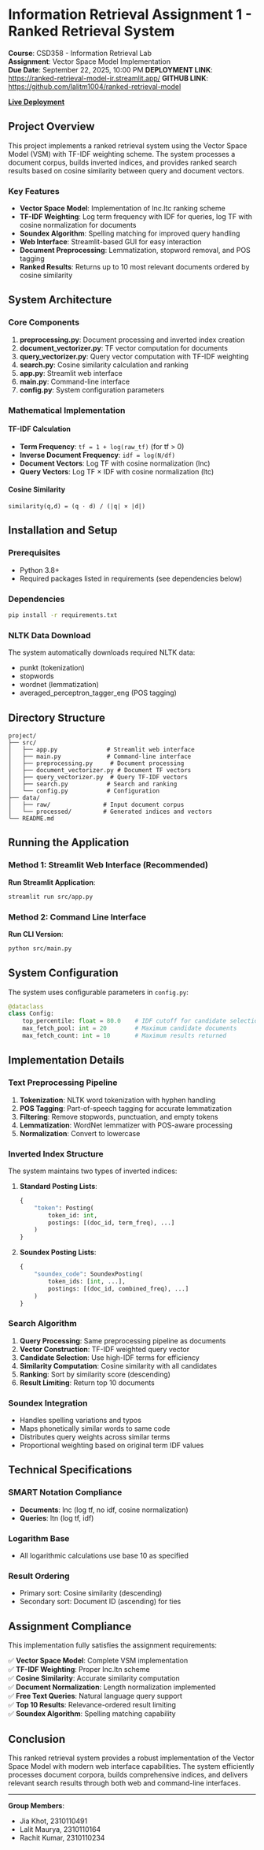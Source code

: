 # Information Retrieval Assignment 1 - Ranked Retrieval System
**Course**: CSD358 - Information Retrieval Lab  
**Assignment**: Vector Space Model Implementation  
**Due Date**: September 22, 2025, 10:00 PM
**DEPLOYMENT LINK**: https://ranked-retrieval-model-ir.streamlit.app/
**GITHUB LINK**: https://github.com/lalitm1004/ranked-retrieval-model

[**Live Deployment**](https://ranked-retrieval-model-ir.streamlit.app/)

## Project Overview

This project implements a ranked retrieval system using the Vector Space Model (VSM) with TF-IDF weighting scheme. The system processes a document corpus, builds inverted indices, and provides ranked search results based on cosine similarity between query and document vectors.

### Key Features

- **Vector Space Model**: Implementation of lnc.ltc ranking scheme
- **TF-IDF Weighting**: Log term frequency with IDF for queries, log TF with cosine normalization for documents
- **Soundex Algorithm**: Spelling matching for improved query handling
- **Web Interface**: Streamlit-based GUI for easy interaction
- **Document Preprocessing**: Lemmatization, stopword removal, and POS tagging
- **Ranked Results**: Returns up to 10 most relevant documents ordered by cosine similarity

## System Architecture

### Core Components

1. **preprocessing.py**: Document processing and inverted index creation
2. **document_vectorizer.py**: TF vector computation for documents  
3. **query_vectorizer.py**: Query vector computation with TF-IDF weighting
4. **search.py**: Cosine similarity calculation and ranking
5. **app.py**: Streamlit web interface
6. **main.py**: Command-line interface
7. **config.py**: System configuration parameters

### Mathematical Implementation

#### TF-IDF Calculation
- **Term Frequency**: `tf = 1 + log(raw_tf)` (for tf > 0)
- **Inverse Document Frequency**: `idf = log(N/df)`
- **Document Vectors**: Log TF with cosine normalization (lnc)
- **Query Vectors**: Log TF × IDF with cosine normalization (ltc)

#### Cosine Similarity
```
similarity(q,d) = (q · d) / (|q| × |d|)
```

## Installation and Setup

### Prerequisites
- Python 3.8+
- Required packages listed in requirements (see dependencies below)

### Dependencies
```bash
pip install -r requirements.txt
```

### NLTK Data Download
The system automatically downloads required NLTK data:
- punkt (tokenization)
- stopwords
- wordnet (lemmatization)  
- averaged_perceptron_tagger_eng (POS tagging)

## Directory Structure

```
project/
├── src/
│   ├── app.py              # Streamlit web interface
│   ├── main.py             # Command-line interface
│   ├── preprocessing.py     # Document processing
│   ├── document_vectorizer.py # Document TF vectors
│   ├── query_vectorizer.py  # Query TF-IDF vectors
│   ├── search.py           # Search and ranking
│   └── config.py           # Configuration
├── data/
│   ├── raw/               # Input document corpus
│   └── processed/         # Generated indices and vectors
└── README.md
```

## Running the Application

### Method 1: Streamlit Web Interface (Recommended)

**Run Streamlit Application**:
```bash
streamlit run src/app.py
```

### Method 2: Command Line Interface

**Run CLI Version**:
```bash
python src/main.py
```

## System Configuration

The system uses configurable parameters in `config.py`:

```python
@dataclass
class Config:
    top_percentile: float = 80.0    # IDF cutoff for candidate selection
    max_fetch_pool: int = 20        # Maximum candidate documents
    max_fetch_count: int = 10       # Maximum results returned
```

## Implementation Details

### Text Preprocessing Pipeline

1. **Tokenization**: NLTK word tokenization with hyphen handling
2. **POS Tagging**: Part-of-speech tagging for accurate lemmatization
3. **Filtering**: Remove stopwords, punctuation, and empty tokens
4. **Lemmatization**: WordNet lemmatizer with POS-aware processing
5. **Normalization**: Convert to lowercase

### Inverted Index Structure

The system maintains two types of inverted indices:

1. **Standard Posting Lists**:
   ```python
   {
       "token": Posting(
           token_id: int,
           postings: [(doc_id, term_freq), ...]
       )
   }
   ```

2. **Soundex Posting Lists**:
   ```python
   {
       "soundex_code": SoundexPosting(
           token_ids: [int, ...],
           postings: [(doc_id, combined_freq), ...]
       )
   }
   ```

### Search Algorithm

1. **Query Processing**: Same preprocessing pipeline as documents
2. **Vector Construction**: TF-IDF weighted query vector
3. **Candidate Selection**: Use high-IDF terms for efficiency
4. **Similarity Computation**: Cosine similarity with all candidates
5. **Ranking**: Sort by similarity score (descending)
6. **Result Limiting**: Return top 10 documents

### Soundex Integration

- Handles spelling variations and typos
- Maps phonetically similar words to same code
- Distributes query weights across similar terms
- Proportional weighting based on original term IDF values

## Technical Specifications

### SMART Notation Compliance
- **Documents**: lnc (log tf, no idf, cosine normalization)
- **Queries**: ltn (log tf, idf)

### Logarithm Base
- All logarithmic calculations use base 10 as specified

### Result Ordering
- Primary sort: Cosine similarity (descending)
- Secondary sort: Document ID (ascending) for ties

## Assignment Compliance

This implementation fully satisfies the assignment requirements:

✅ **Vector Space Model**: Complete VSM implementation  
✅ **TF-IDF Weighting**: Proper lnc.ltn scheme  
✅ **Cosine Similarity**: Accurate similarity computation  
✅ **Document Normalization**: Length normalization implemented  
✅ **Free Text Queries**: Natural language query support  
✅ **Top 10 Results**: Relevance-ordered result limiting  
✅ **Soundex Algorithm**: Spelling matching capability  

## Conclusion

This ranked retrieval system provides a robust implementation of the Vector Space Model with modern web interface capabilities. The system efficiently processes document corpora, builds comprehensive indices, and delivers relevant search results through both web and command-line interfaces.

---

**Group Members**: 
- Jia Khot, 2310110491
- Lalit Maurya, 2310110164
- Rachit Kumar, 2310110234